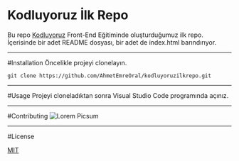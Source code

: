 # Kodluyoruz İlk Repo
Bu repo  [Kodluyoruz](https://kodluyoruz.org/tr/kodluyoruz/) Front-End Eğitiminde oluşturduğumuz ilk repo. İçerisinde bir adet README dosyası, bir adet de index.html barındırıyor. 

---
#Installation 
Öncelikle projeyi clonelayın.

```
git clone https://github.com/AhmetEmreOral/kodluyoruzilkrepo.git
````
---

#Usage
Projeyi cloneladıktan sonra Visual Studio Code programında açınız. 

---

#Contributing
![Lorem Picsum](https://picsum.photos/200/300)

---

#License
 
[MIT](https://choosealicense.com/)